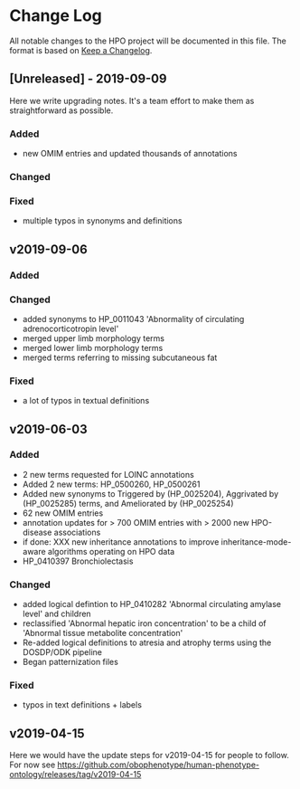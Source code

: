 
# Change Log

All notable changes to the HPO project will be documented in this file. The format is based on [Keep a Changelog](http://keepachangelog.com/).
 
## [Unreleased] - 2019-09-09
 
 Here we write upgrading notes. It's a team effort to make them as
straightforward as possible.

### Added

- new OMIM entries and updated thousands of annotations

### Changed

### Fixed
- multiple typos in synonyms and definitions


## v2019-09-06

### Added

### Changed
- added synonyms to HP_0011043 'Abnormality of circulating adrenocorticotropin level'
- merged upper limb morphology terms
- merged lower limb morphology terms
- merged terms referring to missing subcutaneous fat

### Fixed

- a lot of typos in textual definitions
 
## v2019-06-03

### Added
- 2  new terms requested for LOINC annotations
- Added 2 new terms: HP_0500260, HP_0500261
- Added new synonyms to Triggered by (HP_0025204), Aggrivated by (HP_0025285) terms, and Ameliorated by (HP_0025254)
- 62 new OMIM entries
- annotation updates for > 700 OMIM entries with > 2000 new HPO-disease associations
- if done: XXX new inheritance annotations to improve inheritance-mode-aware algorithms operating on HPO data
- HP_0410397 Bronchiolectasis


### Changed
- added logical defintion to HP_0410282 'Abnormal circulating amylase level' and children
- reclassified 'Abnormal hepatic iron concentration' to be a child of 'Abnormal tissue metabolite concentration'
- Re-added logical definitions to atresia and atrophy terms using the DOSDP/ODK pipeline
- Began patternization files

### Fixed

- typos in text definitions  + labels 
 
## v2019-04-15
  
Here we would have the update steps for v2019-04-15 for people to follow. For now see https://github.com/obophenotype/human-phenotype-ontology/releases/tag/v2019-04-15


 
